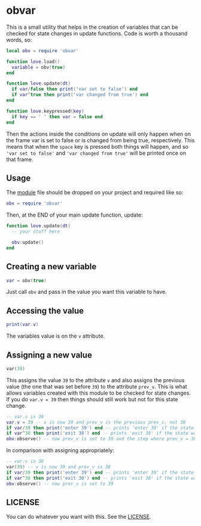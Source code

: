 # obvar

This is a small utility that helps in the creation of variables that can be checked for state changes in update functions. Code is worth a thousand words, so:

```lua
local obv = require 'obvar'

function love.load()
  variable = obv(true)
end

function love.update(dt)
  if var/false then print('var set to false') end
  if var^true then print('var changed from true') end
end

function love.keypressed(key)
  if key == ' ' then var = false end
end
```

Then the actions inside the conditions on update will only happen when on the frame var is set to false or is changed from being true, respectively. This means that when the `space` key is pressed both things will happen, and so `'var set to false'` and `'var changed from true'` will be printed once on that frame.

## Usage

The [module]() file should be dropped on your project and required like so:

```lua
obv = require 'obvar'
```

Then, at the END of your main update function, update:

```lua
function love.update(dt)
  -- your stuff here

  obv:update()
end
```

## Creating a new variable

```lua
var = obv(true)
```

Just call `obv` and pass in the value you want this variable to have.

## Accessing the value

```lua
print(var.v)
```

The variables value is on the `v` attribute.

## Assigning a new value

```lua
var(39)
```

This assigns the value `39` to the attribute `v` and also assigns the previous value (the one that was set before `39`) to the attribute `prev_v`. This is what allows variables created with this module to be checked for state changes. If you do `var.v = 39` then things should still work but not for this state change.

```lua
-- var.v is 38
var.v = 39 -- v is now 39 and prev_v is the previous prev_v, not 38
if var/39 then print('enter 39') end -- prints 'enter 39' if the state was changed from something else to 39, succeeds
if var^38 then print('exit 38') end -- prints 'exit 38' if the state was change from 38 to something else, fails because prev_v is not set properly
obv:observe() -- now prev_v is set to 39 and the step where prev_v = 38 never happened
```

In comparison with assigning appropriately:

```lua
-- var.v is 38
var(39) -- v is now 39 and prev_v is 38
if var/39 then print('enter 39') end -- prints 'enter 39' if the state was changed from something else to 39, succeeds
if var^38 then print('exit 38') end -- prints 'exit 38' if the state was change from 38 to something else, succeeds
obv:observe() -- now prev_v is set to 39
```

## LICENSE

You can do whatever you want with this. See the [LICENSE]().
